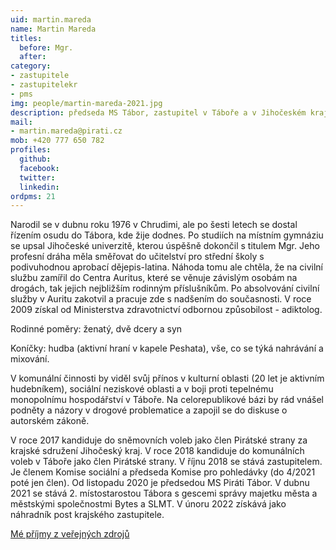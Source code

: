 ```yaml
---
uid: martin.mareda
name: Martin Mareda
titles:
  before: Mgr.
  after:
category:
- zastupitele
- zastupitelekr
- pms
img: people/martin-mareda-2021.jpg
description: předseda MS Tábor, zastupitel v Táboře a v Jihočeském kraji
mail:
- martin.mareda@pirati.cz
mob: +420 777 650 782
profiles:
  github:
  facebook:				
  twitter:
  linkedin:
ordpms: 21 
---
```


Narodil se v dubnu roku 1976 v Chrudimi, ale po šesti letech se dostal řízením osudu do Tábora, kde žije dodnes. Po studiích na místním gymnáziu se upsal Jihočeské univerzitě, kterou úspěšně dokončil s titulem Mgr. Jeho profesní dráha měla směřovat do učitelství pro střední školy s podivuhodnou aprobací dějepis-latina. Náhoda tomu ale chtěla, že na civilní službu zamířil do Centra Auritus, které se věnuje závislým osobám na drogách, tak jejich nejbližším rodinným příslušníkům. Po absolvování civilní služby v Auritu zakotvil a pracuje zde s nadšením do současnosti. V roce 2009 získal od Ministerstva zdravotnictví odbornou způsobilost - adiktolog.

Rodinné poměry: ženatý, dvě dcery a syn

Koníčky: hudba (aktivní hraní v kapele Peshata), vše, co se týká nahrávání a mixování.

V komunální činnosti by viděl svůj přínos v kulturní oblasti (20 let je aktivním hudebníkem), sociální neziskové oblasti a v boji proti tepelnému monopolnímu hospodářství v Táboře. Na celorepublikové bázi by rád vnášel podněty a názory v drogové problematice a zapojil se do diskuse o autorském zákoně.

V roce 2017 kandiduje do sněmovních voleb jako člen Pirátské strany za krajské sdružení Jihočeský kraj.
V roce 2018 kandiduje do komunálních voleb v Táboře jako člen Pirátské strany. V říjnu 2018 se stává zastupitelem. Je členem Komise sociální a předseda Komise pro pohledávky (do 4/2021 poté jen člen). Od listopadu 2020 je předsedou MS Piráti Tábor.
V dubnu 2021 se stává 2. místostarostou Tábora s gescemi správy majetku města a městskými společnostmi Bytes a SLMT.
V únoru 2022 získává jako náhradník post krajského zastupitele.

[Mé příjmy z veřejných zdrojů](https://nalodeni.pirati.cz/odmeny/martin.mareda)
